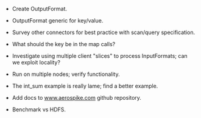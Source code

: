 * Create OutputFormat.

* OutputFormat generic for key/value.

* Survey other connectors for best practice with scan/query specification.

* What should the key be in the map calls?

* Investigate using multiple client "slices" to process InputFormats;
  can we exploit locality?

* Run on multiple nodes; verify functionality.

* The int_sum example is really lame; find a better example.

* Add docs to www.aerospike.com github repository.

* Benchmark vs HDFS.

